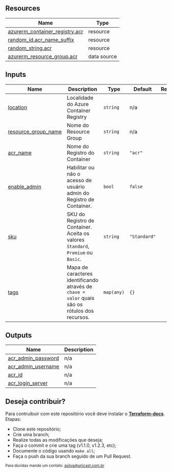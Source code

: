 

## Resources

| Name | Type |
|------|------|
| [azurerm_container_registry.acr](https://registry.terraform.io/providers/hashicorp/azurerm/latest/docs/resources/container_registry) | resource |
| [random_id.acr_name_suffix](https://registry.terraform.io/providers/hashicorp/random/latest/docs/resources/id) | resource |
| [random_string.acr](https://registry.terraform.io/providers/hashicorp/random/latest/docs/resources/string) | resource |
| [azurerm_resource_group.acr](https://registry.terraform.io/providers/hashicorp/azurerm/latest/docs/data-sources/resource_group) | data source |

## Inputs

| Name | Description | Type | Default | Required |
|------|-------------|------|---------|:--------:|
| <a name="input_location"></a> [location](#input\_location) | Localidade do Azure Container Registry | `string` | n/a | yes |
| <a name="input_resource_group_name"></a> [resource\_group\_name](#input\_resource\_group\_name) | Nome do Resource Group | `string` | n/a | yes |
| <a name="input_acr_name"></a> [acr\_name](#input\_acr\_name) | Nome do Registro do Container | `string` | `"acr"` | no |
| <a name="input_enable_admin"></a> [enable\_admin](#input\_enable\_admin) | Habilitar ou não o acesso de usuário admin do Registro de Container. | `bool` | `false` | no |
| <a name="input_sku"></a> [sku](#input\_sku) | SKU do Registro de Container. Aceita os valores `Standard`, `Premium` ou `Basic`. | `string` | `"Standard"` | no |
| <a name="input_tags"></a> [tags](#input\_tags) | Mapa de caracteres identificando através de `chave = valor` quais são os rótulos dos recursos. | `map(any)` | `{}` | no |

## Outputs

| Name | Description |
|------|-------------|
| <a name="output_acr_admin_password"></a> [acr\_admin\_password](#output\_acr\_admin\_password) | n/a |
| <a name="output_acr_admin_username"></a> [acr\_admin\_username](#output\_acr\_admin\_username) | n/a |
| <a name="output_acr_id"></a> [acr\_id](#output\_acr\_id) | n/a |
| <a name="output_acr_login_server"></a> [acr\_login\_server](#output\_acr\_login\_server) | n/a |

## Deseja contribuir?

Para contruibuir com este repositório você deve instalar o [**Terraform-docs**](https://terraform-docs.io/user-guide/installation/).
Etapas: 
  * Clone este repositório;
  * Crie uma branch;
  * Realize todas as modificações que deseja;
  * Faça o commit e crie uma tag (v1.1.0, v1.2.3, etc);
  * Documente o código usando `make all`;
  * Faça o push da sua branch seguido de um Pull Request.

<sub>Para dúvidas mande um contato: [asilva@unicast.com.br](mailto:asilva@unicast.com.br)</sub>
